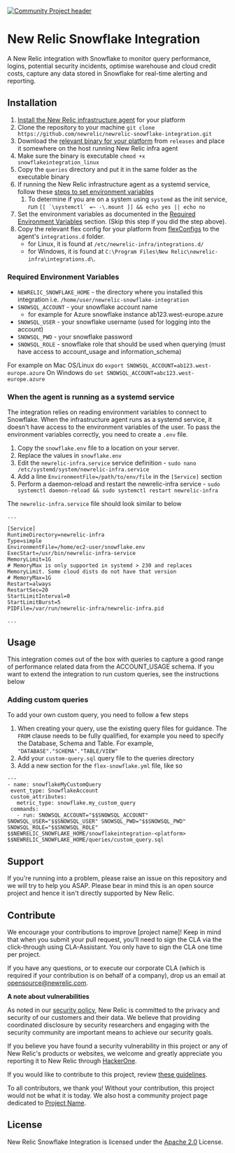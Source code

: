 [![Community Project header](https://github.com/newrelic/opensource-website/raw/master/src/images/categories/Community_Project.png)](https://opensource.newrelic.com/oss-category/#community-project)

# New Relic Snowflake Integration

A New Relic integration with Snowflake to monitor query performance, logins, potential security incidents, optimise warehouse and cloud credit costs, capture any data stored in Snowflake for real-time alerting and reporting. 

## Installation

1. [Install the New Relic infrastructure agent](https://docs.newrelic.com/docs/infrastructure/install-infrastructure-agent) for your platform
2. Clone the repository to your machine `git clone https://github.com/newrelic/newrelic-snowflake-integration.git`
3. Download the [relevant binary for your platform](https://github.com/newrelic/newrelic-snowflake-integration/releases) from `releases` and place it somewhere on the host running New Relic infra agent
4. Make sure the binary is executable `chmod +x snowflakeintegration_linux`
5. Copy the `queries` directory and put it in the same folder as the executable binary
6. If running the New Relic infrastructure agent as a systemd service, follow these [steps to set environment variables](#when-the-agent-is-running-as-a-systemd-service)
   1. To determine if you are on a system using `systemd` as the init service, run
   ``[[ `\systemctl` =~ -\.mount ]] && echo yes || echo no``
7. Set the environment variables as documented in the [Required Environment Variables](#required-environment-variables) section. (Skip this step if you did the step above).
8. Copy the relevant flex config for your platform from [flexConfigs](https://github.com/newrelic/newrelic-snowflake-integration/tree/main/flexConfigs) to the agent's `integrations.d` folder. 
    - for Linux, it is found at `/etc/newrelic-infra/integrations.d/`
    - for Windows, it is found at `C:\Program Files\New Relic\newrelic-infra\integrations.d\`.

### Required Environment Variables

- `NEWRELIC_SNOWFLAKE_HOME` - the directory where you installed this integration i.e. `/home/user/newrelic-snowflake-integration`
- `SNOWSQL_ACCOUNT` - your snowflake account name
  - for example for Azure snowflake instance ab123.west-europe.azure
- `SNOWSQL_USER` - your snowflake username (used for logging into the account)
- `SNOWSQL_PWD` - your snowflake password
- `SNOWSQL_ROLE` - snowflake role that should be used when querying (must have access to account_usage and information_schema)

For example on Mac OS/Linux do `export SNOWSQL_ACCOUNT=ab123.west-europe.azure`
On Windows do `set SNOWSQL_ACCOUNT=abc123.west-europe.azure`

### When the agent is running as a systemd service

The integration relies on reading environment variables to connect to Snowflake. When the infrastructure agent runs as a systemd service, it doesn't have access to the environment variables of the user. To pass the environment variables correctly, you need to create a `.env` file.

1. Copy the `snowflake.env` file to a location on your server.
2. Replace the values in `snowflake.env`
3. Edit the `newrelic-infra.service` service definition - `sudo nano /etc/systemd/system/newrelic-infra.service`
4. Add a line `EnvironmentFile=/path/to/env/file` in the `[Service]` section
5. Perform a daemon-reload and restart the newrelic-infra service - `sudo systemctl daemon-reload && sudo systemctl restart newrelic-infra`

The `newrelic-infra.service` file should look similar to below

```
...

[Service]
RuntimeDirectory=newrelic-infra
Type=simple
EnvironmentFile=/home/ec2-user/snowflake.env
ExecStart=/usr/bin/newrelic-infra-service
MemoryLimit=1G
# MemoryMax is only supported in systemd > 230 and replaces MemoryLimit. Some cloud dists do not have that version
# MemoryMax=1G
Restart=always
RestartSec=20
StartLimitInterval=0
StartLimitBurst=5
PIDFile=/var/run/newrelic-infra/newrelic-infra.pid

...
```

## Usage
This integration comes out of the box with queries to capture a good range of performance related data from the ACCOUNT_USAGE schema. If you want to extend the integration to run custom queries, see the instructions below

### Adding custom queries

To add your own custom query, you need to follow a few steps

1. When creating your query, use the existing query files for guidance. The `FROM` clause needs to be fully qualified, for example you need to specify the Database, Schema and Table. For example, `"DATABASE"."SCHEMA"."TABLE/VIEW"`
2. Add your `custom-query.sql` query file to the queries directory
3. Add a new section for the `flex-snowflake.yml` file, like so

```
---
- name: snowflakeMyCustomQuery
 event_type: SnowflakeAccount
 custom_attributes:
   metric_type: snowflake.my_custom_query
 commands:
   - run: SNOWSQL_ACCOUNT="$$SNOWSQL_ACCOUNT" SNOWSQL_USER="$$SNOWSQL_USER" SNOWSQL_PWD="$$SNOWSQL_PWD" SNOWSQL_ROLE="$$SNOWSQL_ROLE" $$NEWRELIC_SNOWFLAKE_HOME/snowflakeintegration-<platform> $$NEWRELIC_SNOWFLAKE_HOME/queries/custom_query.sql
```

## Support

If you're running into a problem, please raise an issue on this repository and we will try to help you ASAP. Please bear in mind this is an open source project and hence it isn't directly supported by New Relic.

## Contribute

We encourage your contributions to improve [project name]! Keep in mind that when you submit your pull request, you'll need to sign the CLA via the click-through using CLA-Assistant. You only have to sign the CLA one time per project.

If you have any questions, or to execute our corporate CLA (which is required if your contribution is on behalf of a company), drop us an email at opensource@newrelic.com.

**A note about vulnerabilities**

As noted in our [security policy](../../security/policy), New Relic is committed to the privacy and security of our customers and their data. We believe that providing coordinated disclosure by security researchers and engaging with the security community are important means to achieve our security goals.

If you believe you have found a security vulnerability in this project or any of New Relic's products or websites, we welcome and greatly appreciate you reporting it to New Relic through [HackerOne](https://hackerone.com/newrelic).

If you would like to contribute to this project, review [these guidelines](./CONTRIBUTING.md).

To all contributors, we thank you!  Without your contribution, this project would not be what it is today.  We also host a community project page dedicated to [Project Name](<LINK TO https://opensource.newrelic.com/projects/... PAGE>).

## License
New Relic Snowflake Integration is licensed under the [Apache 2.0](http://apache.org/licenses/LICENSE-2.0.txt) License.

